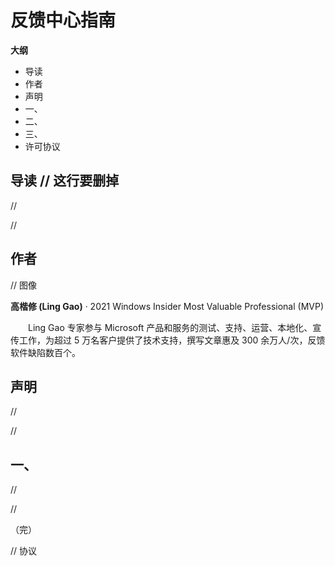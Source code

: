 # 反馈中心指南

**大纲**

- 导读
- 作者
- 声明
- 一、
- 二、
- 三、
- 许可协议

## 导读 // 这行要删掉

//

//

## 作者

// 图像

**高楷修 (Ling Gao)** · 2021 Windows Insider Most Valuable Professional (MVP)

&emsp;&emsp;Ling Gao 专家参与 Microsoft 产品和服务的测试、支持、运营、本地化、宣传工作，为超过 5 万名客户提供了技术支持，撰写文章惠及 300 余万人/次，反馈软件缺陷数百个。

## 声明

//

//

## 一、

//

//

（完）

// 协议
